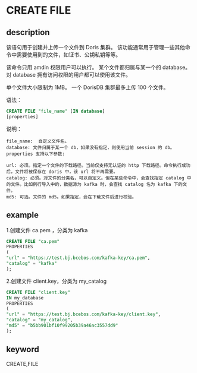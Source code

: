 # CREATE FILE

## description

该语句用于创建并上传一个文件到 Doris 集群。
该功能通常用于管理一些其他命令中需要使用到的文件，如证书、公钥私钥等等。

该命令只用 amdin 权限用户可以执行。
某个文件都归属与某一个的 database。对 database 拥有访问权限的用户都可以使用该文件。

单个文件大小限制为 1MB。
一个 DorisDB 集群最多上传 100 个文件。

语法：

```sql
CREATE FILE "file_name" [IN database]
[properties]
```

说明：

```plain text
file_name:  自定义文件名。
database: 文件归属于某一个 db，如果没有指定，则使用当前 session 的 db。
properties 支持以下参数:

url: 必须。指定一个文件的下载路径。当前仅支持无认证的 http 下载路径。命令执行成功后，文件将被保存在 doris 中，该 url 将不再需要。
catalog: 必须。对文件的分类名，可以自定义。但在某些命令中，会查找指定 catalog 中的文件。比如例行导入中的，数据源为 kafka 时，会查找 catalog 名为 kafka 下的文件。
md5: 可选。文件的 md5。如果指定，会在下载文件后进行校验。
```

## example

1.创建文件 ca.pem ，分类为 kafka

```sql
CREATE FILE "ca.pem"
PROPERTIES
(
"url" = "https://test.bj.bcebos.com/kafka-key/ca.pem",
"catalog" = "kafka"
);
```

2.创建文件 client.key，分类为 my_catalog

```sql
CREATE FILE "client.key"
IN my_database
PROPERTIES
(
"url" = "https://test.bj.bcebos.com/kafka-key/client.key",
"catalog" = "my_catalog",
"md5" = "b5bb901bf10f99205b39a46ac3557dd9"
);
```

## keyword

CREATE,FILE

